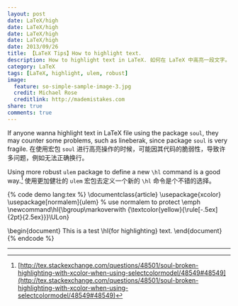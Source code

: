 ```yaml
---
layout: post
date: LaTeX/high
date: LaTeX/high
date: LaTeX/high
date: LaTeX/high
date: 2013/09/26
title: 【LaTeX Tips】How to highlight text.
description: How to highlight text in LaTeX. 如何在 LaTeX 中高亮一段文字。
category: LaTeX
tags: [LaTeX, highlight, ulem, robust]
image:
  feature: so-simple-sample-image-3.jpg
  credit: Michael Rose
  creditlink: http://mademistakes.com
share: true
comments: true
---
```

If anyone wanna highlight text in LaTeX file using the package `soul`, they may counter some problems, such as lineberak, since package `soul` is very fragile. 在使用宏包 `soul` 进行高亮操作的时候，可能因其代码的脆弱性，导致许多问题，例如无法正确换行。

Using more robust `ulem` package to define a new `\hl` command is a good way.[^1] 使用更加健壮的 `ulem` 宏包去定义一个新的 `\hl` 命令是个不错的选择。

<!--more-->

{% code demo lang:tex %}
\documentclass{article}
\usepackage{xcolor}
\usepackage[normalem]{ulem} % use normalem to protect \emph
\newcommand\hl{\bgroup\markoverwith
  {\textcolor{yellow}{\rule[-.5ex]{2pt}{2.5ex}}}\ULon}

\begin{document}
This is a test \hl{for highlighting} text.
\end{document}
{% endcode %}

---

[^1]: [http://tex.stackexchange.com/questions/48501/soul-broken-highlighting-with-xcolor-when-using-selectcolormodel/48549#48549](http://tex.stackexchange.com/questions/48501/soul-broken-highlighting-with-xcolor-when-using-selectcolormodel/48549#48549)
